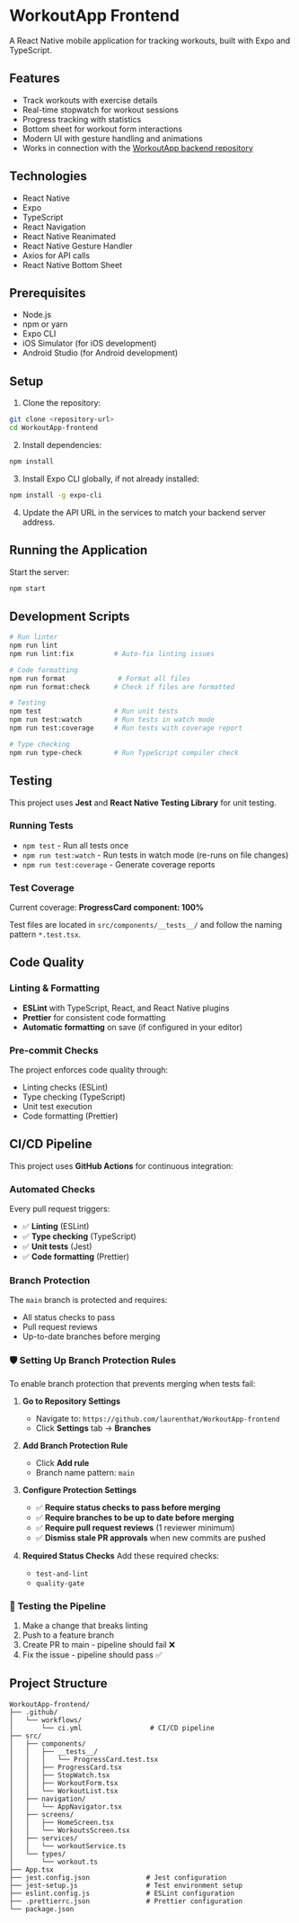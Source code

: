 # WorkoutApp Frontend

A React Native mobile application for tracking workouts, built with Expo and TypeScript.

## Features

- Track workouts with exercise details
- Real-time stopwatch for workout sessions
- Progress tracking with statistics
- Bottom sheet for workout form interactions
- Modern UI with gesture handling and animations
- Works in connection with the [WorkoutApp backend repository](https://github.com/laurenthat/WorkoutApp-backend)

## Technologies

- React Native
- Expo
- TypeScript
- React Navigation
- React Native Reanimated
- React Native Gesture Handler
- Axios for API calls
- React Native Bottom Sheet

## Prerequisites

- Node.js
- npm or yarn
- Expo CLI
- iOS Simulator (for iOS development)
- Android Studio (for Android development)

## Setup

1. Clone the repository:

```bash
git clone <repository-url>
cd WorkoutApp-frontend
```

2. Install dependencies:

```bash
npm install
```

3. Install Expo CLI globally, if not already installed:

```bash
npm install -g expo-cli
```

4. Update the API URL in the services to match your backend server address.

## Running the Application

Start the server:

```bash
npm start
```

## Development Scripts

```bash
# Run linter
npm run lint
npm run lint:fix          # Auto-fix linting issues

# Code formatting
npm run format             # Format all files
npm run format:check      # Check if files are formatted

# Testing
npm test                  # Run unit tests
npm run test:watch        # Run tests in watch mode
npm run test:coverage     # Run tests with coverage report

# Type checking
npm run type-check        # Run TypeScript compiler check
```

## Testing

This project uses **Jest** and **React Native Testing Library** for unit testing.

### Running Tests
- `npm test` - Run all tests once
- `npm run test:watch` - Run tests in watch mode (re-runs on file changes)
- `npm run test:coverage` - Generate coverage reports

### Test Coverage
Current coverage: **ProgressCard component: 100%**

Test files are located in `src/components/__tests__/` and follow the naming pattern `*.test.tsx`.

## Code Quality

### Linting & Formatting
- **ESLint** with TypeScript, React, and React Native plugins
- **Prettier** for consistent code formatting
- **Automatic formatting** on save (if configured in your editor)

### Pre-commit Checks
The project enforces code quality through:
- Linting checks (ESLint)
- Type checking (TypeScript)
- Unit test execution
- Code formatting (Prettier)

## CI/CD Pipeline

This project uses **GitHub Actions** for continuous integration:

### Automated Checks
Every pull request triggers:
- ✅ **Linting** (ESLint)
- ✅ **Type checking** (TypeScript)
- ✅ **Unit tests** (Jest)
- ✅ **Code formatting** (Prettier)

### Branch Protection
The `main` branch is protected and requires:
- All status checks to pass
- Pull request reviews
- Up-to-date branches before merging

### 🛡️ Setting Up Branch Protection Rules

To enable branch protection that prevents merging when tests fail:

1. **Go to Repository Settings**
   - Navigate to: `https://github.com/laurenthat/WorkoutApp-frontend`
   - Click **Settings** tab → **Branches**

2. **Add Branch Protection Rule**
   - Click **Add rule**
   - Branch name pattern: `main`

3. **Configure Protection Settings**
   - ✅ **Require status checks to pass before merging**
   - ✅ **Require branches to be up to date before merging**
   - ✅ **Require pull request reviews** (1 reviewer minimum)
   - ✅ **Dismiss stale PR approvals** when new commits are pushed

4. **Required Status Checks**
   Add these required checks:
   - `test-and-lint`
   - `quality-gate`

### 🧪 Testing the Pipeline
1. Make a change that breaks linting
2. Push to a feature branch
3. Create PR to main - pipeline should fail ❌
4. Fix the issue - pipeline should pass ✅

## Project Structure

```
WorkoutApp-frontend/
├── .github/
│   └── workflows/
│       └── ci.yml                 # CI/CD pipeline
├── src/
│   ├── components/
│   │   ├── __tests__/
│   │   │   └── ProgressCard.test.tsx
│   │   ├── ProgressCard.tsx
│   │   ├── StopWatch.tsx
│   │   ├── WorkoutForm.tsx
│   │   └── WorkoutList.tsx
│   ├── navigation/
│   │   └── AppNavigator.tsx
│   ├── screens/
│   │   ├── HomeScreen.tsx
│   │   └── WorkoutsScreen.tsx
│   ├── services/
│   │   └── workoutService.ts
│   └── types/
│       └── workout.ts
├── App.tsx
├── jest.config.json              # Jest configuration
├── jest-setup.js                 # Test environment setup
├── eslint.config.js              # ESLint configuration
├── .prettierrc.json              # Prettier configuration
└── package.json
```
